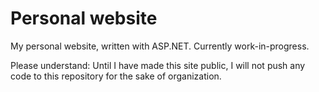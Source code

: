 # Personal website
My personal website, written with ASP.NET. Currently work-in-progress.

Please understand: Until I have made this site public, I will not push any code to this repository for the sake of organization.

